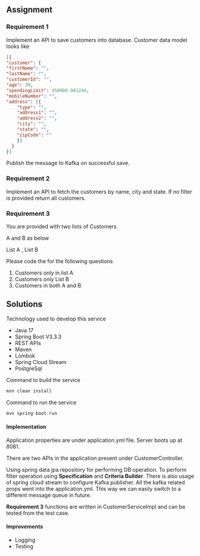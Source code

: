 ## Assignment

### Requirement 1

Implement an API to save customers into database. Customer data model looks like
```json
[{
"customer": {
"firstName": "",
"lastName": "",
"customerId": "",
"age": 30,
"spendingLimit": 450000.001244,
"mobileNumber": "",
"address": [{
    "type": "",
    "address1": "",
    "address2": "",
    "city": "",
    "state": "",
    "zipCode": ""
    }]
  }
}]
```

Publish the message to Kafka on successful save.

### Requirement 2

Implement an API to fetch the customers by name, city and state. If no filter is provided return all customers.

### Requirement 3

You are provided with two lists of Customers

A and B as below

List<Customer> A , List<Customer> B

Please code the for the following questions

1) Customers only in list A
2) Customers only List B
3) Customers in both A and B

## Solutions

Technology used to develop this service
* Java 17
* Spring Boot V3.3.3
* REST APIs
* Maven
* Lombok
* Spring Cloud Stream
* PostgreSql

Command to build the service
```java
mvn clean install
```

Command to run the service

```java
mvn spring-boot:run
```

#### Implementation

Application properties are under application.yml file. Server boots up at 8081.

There are two APIs in the application present under CustomerController.

Using spring data jpa repository for performing DB operation. To perform filter operation using **Specification** and **Criteria Builder**. There is also usage of 
spring cloud stream to configure Kafka publisher. All the kafka related props went into the application.yml. This way we can easily switch to a different message queue in future.

**Requirement 3** functions are written in CustomerServiceImpl and can be tested from the test case. 

#### Improvements

* Logging
* Testing


